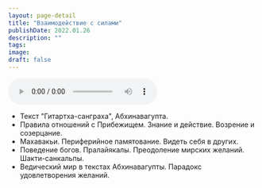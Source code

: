 ```yaml
---
layout: page-detail
title: "Взаимодействие с силами"
publishDate: 2022.01.26
description: ""
tags:
image:
draft: false
---
```


<audio title="2022.01.26 - Взаимодействие с силами.mp3" src="https://filer-api.advayta.org/v1.0/public/files/75725" controls=""></audio>

* Текст "Гитартха-санграха", Абхинавагупта.
* Правила отношений с Прибежищем. Знание и действие. Возрение и созерцание.
* Махавакьи. Периферийное памятование. Видеть себя в других.
* Поведение богов. Пралайякалы. Преодоление мирских желаний. Шакти-санкальпы.
* Ведический мир в текстах Абхинавагупты. Парадокс удовлетворения желаний.

  

